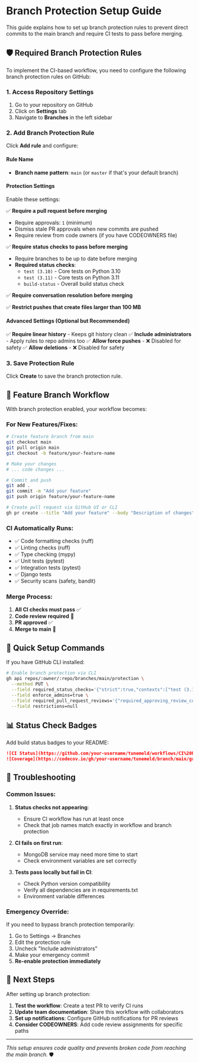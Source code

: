 # Branch Protection Setup Guide

This guide explains how to set up branch protection rules to prevent direct commits to the main branch and require CI tests to pass before merging.

## 🛡️ Required Branch Protection Rules

To implement the CI-based workflow, you need to configure the following branch protection rules on GitHub:

### 1. Access Repository Settings

1. Go to your repository on GitHub
2. Click on **Settings** tab
3. Navigate to **Branches** in the left sidebar

### 2. Add Branch Protection Rule

Click **Add rule** and configure:

#### Rule Name

- **Branch name pattern**: `main` (or `master` if that's your default branch)

#### Protection Settings

Enable these settings:

✅ **Require a pull request before merging**

- Require approvals: `1` (minimum)
- Dismiss stale PR approvals when new commits are pushed
- Require review from code owners (if you have CODEOWNERS file)

✅ **Require status checks to pass before merging**

- Require branches to be up to date before merging
- **Required status checks**:
  - `test (3.10)` - Core tests on Python 3.10
  - `test (3.11)` - Core tests on Python 3.11
  - `build-status` - Overall build status check

✅ **Require conversation resolution before merging**

✅ **Restrict pushes that create files larger than 100 MB**

#### Advanced Settings (Optional but Recommended)

✅ **Require linear history** - Keeps git history clean
✅ **Include administrators** - Apply rules to repo admins too
✅ **Allow force pushes** - ❌ Disabled for safety
✅ **Allow deletions** - ❌ Disabled for safety

### 3. Save Protection Rule

Click **Create** to save the branch protection rule.

## 🔄 Feature Branch Workflow

With branch protection enabled, your workflow becomes:

### For New Features/Fixes:

```bash
# Create feature branch from main
git checkout main
git pull origin main
git checkout -b feature/your-feature-name

# Make your changes
# ... code changes ...

# Commit and push
git add .
git commit -m "Add your feature"
git push origin feature/your-feature-name

# Create pull request via GitHub UI or CLI
gh pr create --title "Add your feature" --body "Description of changes"
```

### CI Automatically Runs:

- ✅ Code formatting checks (ruff)
- ✅ Linting checks (ruff)
- ✅ Type checking (mypy)
- ✅ Unit tests (pytest)
- ✅ Integration tests (pytest)
- ✅ Django tests
- ✅ Security scans (safety, bandit)

### Merge Process:

1. **All CI checks must pass** ✅
2. **Code review required** 👥
3. **PR approved** ✅
4. **Merge to main** 🎉

## 🚀 Quick Setup Commands

If you have GitHub CLI installed:

```bash
# Enable branch protection via CLI
gh api repos/:owner/:repo/branches/main/protection \
  --method PUT \
  --field required_status_checks='{"strict":true,"contexts":["test (3.10)","test (3.11)","build-status"]}' \
  --field enforce_admins=true \
  --field required_pull_request_reviews='{"required_approving_review_count":1,"dismiss_stale_reviews":true}' \
  --field restrictions=null
```

## 📊 Status Check Badges

Add build status badges to your README:

```markdown
![CI Status](https://github.com/your-username/tunemeld/workflows/CI%20Pipeline/badge.svg)
![Coverage](https://codecov.io/gh/your-username/tunemeld/branch/main/graph/badge.svg)
```

## 🔧 Troubleshooting

### Common Issues:

1. **Status checks not appearing**:

   - Ensure CI workflow has run at least once
   - Check that job names match exactly in workflow and branch protection

2. **CI fails on first run**:

   - MongoDB service may need more time to start
   - Check environment variables are set correctly

3. **Tests pass locally but fail in CI**:
   - Check Python version compatibility
   - Verify all dependencies are in requirements.txt
   - Environment variable differences

### Emergency Override:

If you need to bypass branch protection temporarily:

1. Go to Settings → Branches
2. Edit the protection rule
3. Uncheck "Include administrators"
4. Make your emergency commit
5. **Re-enable protection immediately**

## 📝 Next Steps

After setting up branch protection:

1. **Test the workflow**: Create a test PR to verify CI runs
2. **Update team documentation**: Share this workflow with collaborators
3. **Set up notifications**: Configure GitHub notifications for PR reviews
4. **Consider CODEOWNERS**: Add code review assignments for specific paths

---

_This setup ensures code quality and prevents broken code from reaching the main branch._ 🛡️
